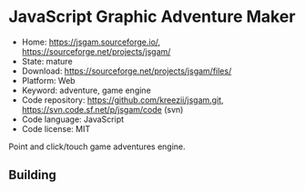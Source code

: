 # JavaScript Graphic Adventure Maker

- Home: https://jsgam.sourceforge.io/, https://sourceforge.net/projects/jsgam/
- State: mature
- Download: https://sourceforge.net/projects/jsgam/files/
- Platform: Web
- Keyword: adventure, game engine
- Code repository: https://github.com/kreezii/jsgam.git, https://svn.code.sf.net/p/jsgam/code (svn)
- Code language: JavaScript
- Code license: MIT

Point and click/touch game adventures engine.

## Building
